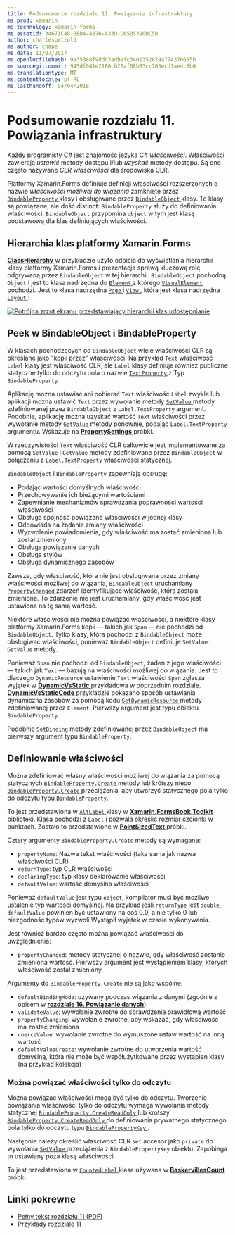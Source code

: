 ```yaml
---
title: Podsumowanie rozdziału 11. Powiązania infrastruktury
ms.prod: xamarin
ms.technology: xamarin-forms
ms.assetid: 34671C48-0ED4-4B76-A33D-D6505390DC5B
author: charlespetzold
ms.author: chape
ms.date: 11/07/2017
ms.openlocfilehash: 9a35388f9ddd3adbefc3401352874a774376655b
ms.sourcegitcommit: 945df041e2180cb20af08b83cc703ecd1aedc6b0
ms.translationtype: MT
ms.contentlocale: pl-PL
ms.lasthandoff: 04/04/2018
---
```

# <a name="summary-of-chapter-11-the-bindable-infrastructure"></a>Podsumowanie rozdziału 11. Powiązania infrastruktury

Każdy programisty C# jest znajomość języka C# *właściwości*. Właściwości zawierają *ustawić* metody dostępu i/lub *uzyskać* metody dostępu. Są one często nazywane *CLR właściwości* dla środowiska CLR.

Platformy Xamarin.Forms definiuje definicji właściwości rozszerzonych o nazwie *właściwości możliwej do wiązania* zamknięte przez [ `BindableProperty` ](https://developer.xamarin.com/api/type/Xamarin.Forms.BindableProperty/) klasy i obsługiwane przez [ `BindableObject` ](https://developer.xamarin.com/api/type/Xamarin.Forms.BindableObject/)klasy. Te klasy są powiązane, ale dość distinct: `BindableProperty` służy do definiowania właściwości. `BindableObject` przypomina `object` w tym jest klasę podstawową dla klas definiujących właściwości.

## <a name="the-xamarinforms-class-hierarchy"></a>Hierarchia klas platformy Xamarin.Forms

[ **ClassHierarchy** ](https://github.com/xamarin/xamarin-forms-book-samples/tree/master/Chapter11/ClassHierarchy) w przykładzie użyto odbicia do wyświetlania hierarchii klasy platformy Xamarin.Forms i prezentacja sprawą kluczową rolę odgrywaną przez `BindableObject` w tej hierarchii. `BindableObject` pochodną `Object` i jest to klasa nadrzędna do [ `Element` ](https://developer.xamarin.com/api/type/Xamarin.Forms.Element/) z którego [ `VisualElement` ](https://developer.xamarin.com/api/type/Xamarin.Forms.VisualElement/) pochodzi. Jest to klasa nadrzędna [ `Page` ](https://developer.xamarin.com/api/type/Xamarin.Forms.Page/) i [ `View` ](https://developer.xamarin.com/api/type/Xamarin.Forms.View/), która jest klasa nadrzędna [ `Layout` ](https://developer.xamarin.com/api/type/Xamarin.Forms.Layout/):

[![Potrójna zrzut ekranu przedstawiający hierarchii klas udostępnianie](images/ch11fg01-small.png "udostępniania hierarchii klasy")](images/ch11fg01-large.png#lightbox "udostępniania hierarchii — klasa")

## <a name="a-peek-into-bindableobject-and-bindableproperty"></a>Peek w BindableObject i BindableProperty

W klasach pochodzących od `BindableObject` wiele właściwości CLR są określane jako "kopii przez" właściwości. Na przykład [ `Text` ](https://developer.xamarin.com/api/property/Xamarin.Forms.Label.Text/) właściwość `Label` klasy jest właściwość CLR, ale `Label` klasy definiuje również publiczne statyczne tylko do odczytu pola o nazwie [ `TextProperty` ](https://developer.xamarin.com/api/property/Xamarin.Forms.Label.TextProperty/) z Typ `BindableProperty`.

Aplikację można ustawiać ani pobierać `Text` właściwość `Label` zwykle lub aplikacji można ustawić `Text` przez wywołanie metody [ `SetValue` ](https://developer.xamarin.com/api/member/Xamarin.Forms.BindableObject.SetValue/p/Xamarin.Forms.BindableProperty/System.Object/) metody zdefiniowanej przez `BindableObject` z `Label.TextProperty` argument. Podobnie, aplikację można uzyskać wartość `Text` właściwości przez wywołanie metody [ `GetValue` ](https://developer.xamarin.com/api/member/Xamarin.Forms.BindableObject.GetValue/p/Xamarin.Forms.BindableProperty/) metody ponownie, podając `Label.TextProperty` argumentu. Wskazuje na [ **PropertySettings** ](https://github.com/xamarin/xamarin-forms-book-samples/tree/master/Chapter11/PropertySettings) próbki.

W rzeczywistości `Text` właściwość CLR całkowicie jest implementowane za pomocą `SetValue` i `GetValue` metody zdefiniowane przez `BindableObject` w połączeniu z `Label.TextProperty` właściwości statycznej.

`BindableObject` i `BindableProperty` zapewniają obsługę:

- Podając wartości domyślnych właściwości
- Przechowywanie ich bieżącymi wartościami
- Zapewnianie mechanizmów sprawdzania poprawności wartości właściwości
- Obsługa spójność powiązane właściwości w jednej klasy
- Odpowiada na żądania zmiany właściwości
- Wyzwolenie powiadomienia, gdy właściwość ma zostać zmieniona lub został zmieniony
- Obsługa powiązanie danych
- Obsługa stylów
- Obsługa dynamicznego zasobów

Zawsze, gdy właściwość, która nie jest obsługiwana przez zmiany właściwości możliwej do wiązania, `BindableObject` uruchamiany [ `PropertyChanged` ](https://developer.xamarin.com/api/event/Xamarin.Forms.BindableObject.PropertyChanged/) zdarzeń identyfikujące właściwość, która została zmieniona. To zdarzenie nie jest uruchamiany, gdy właściwość jest ustawiona na tę samą wartość.

Niektóre właściwości nie można powiązać właściwości, a niektóre klasy platformy Xamarin.Forms kopii &mdash; takich jak `Span` &mdash; nie pochodzi od `BindableObject`. Tylko klasy, która pochodzi z `BindableObject` może obsługiwać właściwości, ponieważ `BindableObject` definiuje `SetValue` i `GetValue` metody.

Ponieważ `Span` nie pochodzi od `BindableObject`, żaden z jego właściwości &mdash; takich jak `Text` &mdash; bazują na właściwości możliwej do wiązania. Jest to dlaczego `DynamicResource` ustawienie `Text` właściwości `Span` zgłasza wyjątek w [ **DynamicVsStatic** ](https://github.com/xamarin/xamarin-forms-book-samples/tree/master/Chapter10/DynamicVsStatic) przykładowa w poprzednim rozdziale. [ **DynamicVsStaticCode** ](https://github.com/xamarin/xamarin-forms-book-samples/tree/master/Chapter11/DynamicVsStaticCode) przykładzie pokazano sposób ustawiania dynamiczna zasobów za pomocą kodu [ `SetDynamicResource` ](https://developer.xamarin.com/api/member/Xamarin.Forms.Element.SetDynamicResource/p/Xamarin.Forms.BindableProperty/System.String/) metody zdefiniowanej przez `Element`. Pierwszy argument jest typu obiektu `BindableProperty`.

Podobnie [ `SetBinding` ](https://developer.xamarin.com/api/member/Xamarin.Forms.BindableObject.SetBinding/p/Xamarin.Forms.BindableProperty/Xamarin.Forms.BindingBase/) metody zdefiniowanej przez `BindableObject` ma pierwszy argument typu `BindableProperty`.

## <a name="defining-bindable-properties"></a>Definiowanie właściwości

Można zdefiniować własny właściwości możliwej do wiązania za pomocą statycznych [ `BindableProperty.Create` ](https://developer.xamarin.com/api/member/Xamarin.Forms.BindableProperty.Create/p/System.String/System.Type/System.Type/System.Object/Xamarin.Forms.BindingMode/Xamarin.Forms.BindableProperty+ValidateValueDelegate/Xamarin.Forms.BindableProperty+BindingPropertyChangedDelegate/Xamarin.Forms.BindableProperty+BindingPropertyChangingDelegate/Xamarin.Forms.BindableProperty+CoerceValueDelegate/Xamarin.Forms.BindableProperty+CreateDefaultValueDelegate/) metody lub krótszy nieco [ `BindableProperty.Create` ](https://developer.xamarin.com/api/member/Xamarin.Forms.BindableProperty.Create/p/System.String/System.Type/System.Type/System.Object/Xamarin.Forms.BindingMode/Xamarin.Forms.BindableProperty+ValidateValueDelegate/Xamarin.Forms.BindableProperty+BindingPropertyChangedDelegate/Xamarin.Forms.BindableProperty+BindingPropertyChangingDelegate/Xamarin.Forms.BindableProperty+CoerceValueDelegate/) przeciążenia, aby utworzyć statycznego pola tylko do odczytu typu `BindableProperty`.

To jest przedstawiona w [ `AltLabel` ](https://github.com/xamarin/xamarin-forms-book-samples/blob/master/Libraries/Xamarin.FormsBook.Toolkit/Xamarin.FormsBook.Toolkit/AltLabel.cs) klasy w [ **Xamarin.FormsBook.Toolkit** ](https://github.com/xamarin/xamarin-forms-book-samples/tree/master/Libraries/Xamarin.FormsBook.Toolkit) biblioteki. Klasa pochodzi z `Label` i pozwala określić rozmiar czcionki w punktach. Zostało to przedstawione w [ **PointSizedText** ](https://github.com/xamarin/xamarin-forms-book-samples/tree/master/Chapter11/PointSizedText) próbki.

Cztery argumenty `BindableProperty.Create` metody są wymagane:

- `propertyName`: Nazwa tekst właściwości (taka sama jak nazwa właściwości CLR)
- `returnType`: typ CLR właściwości
- `declaringType`: typ klasy deklarowanie właściwości
- `defaultValue`: wartość domyślna właściwości

Ponieważ `defaultValue` jest typu `object`, kompilator musi być możliwe ustalenie typ wartości domyślnej. Na przykład jeśli `returnType` jest `double`, `defaultValue` powinien być ustawiony na coś 0.0, a nie tylko 0 lub niezgodność typów wyzwoli Wystąpił wyjątek w czasie wykonywania.

Jest również bardzo często można powiązać właściwości do uwzględnienia:

- `propertyChanged`: metody statycznej o nazwie, gdy właściwość zostanie zmieniona wartość. Pierwszy argument jest wystąpieniem klasy, których właściwość został zmieniony.

Argumenty do `BindableProperty.Create` nie są jako wspólne:

- `defaultBindingMode`: używany podczas wiązania z danymi (zgodnie z opisem w [ **rozdziale 16. Powiązanie danych**](chapter16.md))
- `validateValue`: wywołanie zwrotne do sprawdzenia prawidłową wartość
- `propertyChanging`: wywołanie zwrotne, aby wskazać, gdy właściwość ma zostać zmieniona
- `coerceValue`: wywołanie zwrotne do wymuszone ustaw wartość na inną wartość
- `defaultValueCreate`: wywołanie zwrotne do utworzenia wartość domyślną, która nie może być współużytkowane przez wystąpień klasy (na przykład kolekcja)

### <a name="the-read-only-bindable-property"></a>Można powiązać właściwości tylko do odczytu

Można powiązać właściwości mogą być tylko do odczytu. Tworzenie powiązania właściwości tylko do odczytu wymaga wywołania metody statycznej [ `BindableProperty.CreateReadOnly` ](https://developer.xamarin.com/api/member/Xamarin.Forms.BindableProperty.CreateReadOnly/p/System.String/System.Type/System.Type/System.Object/Xamarin.Forms.BindingMode/Xamarin.Forms.BindableProperty+ValidateValueDelegate/Xamarin.Forms.BindableProperty+BindingPropertyChangedDelegate/Xamarin.Forms.BindableProperty+BindingPropertyChangingDelegate/Xamarin.Forms.BindableProperty+CoerceValueDelegate/Xamarin.Forms.BindableProperty+CreateDefaultValueDelegate/) lub krótszy [ `BindableProperty.CreateReadOnly` ](https://developer.xamarin.com/api/member/Xamarin.Forms.BindableProperty.CreateReadOnly/p/System.String/System.Type/System.Type/System.Object/Xamarin.Forms.BindingMode/Xamarin.Forms.BindableProperty+ValidateValueDelegate/Xamarin.Forms.BindableProperty+BindingPropertyChangedDelegate/Xamarin.Forms.BindableProperty+BindingPropertyChangingDelegate/Xamarin.Forms.BindableProperty+CoerceValueDelegate/) do definiowania prywatnego statycznego pola tylko do odczytu typu [ `BindablePropertyKey` ](https://developer.xamarin.com/api/type/Xamarin.Forms.BindablePropertyKey/).

Następnie należy określić właściwość CLR `set` accesor jako `private` do wywołania [ `SetValue` ](https://developer.xamarin.com/api/member/Xamarin.Forms.BindableObject.SetValue/p/Xamarin.Forms.BindablePropertyKey/System.Object/) przeciążenia z `BindablePropertyKey` obiektu. Zapobiega to ustawiany poza klasą właściwości.

To jest przedstawiona w [ `CountedLabel` ](https://github.com/xamarin/xamarin-forms-book-samples/blob/master/Libraries/Xamarin.FormsBook.Toolkit/Xamarin.FormsBook.Toolkit/CountedLabel.cs) klasa używana w [ **BaskervillesCount** ](https://github.com/xamarin/xamarin-forms-book-samples/tree/master/Chapter11/BaskervillesCount) próbki.



## <a name="related-links"></a>Linki pokrewne

- [Pełny tekst rozdziału 11 (PDF)](https://download.xamarin.com/developer/xamarin-forms-book/XamarinFormsBook-Ch11-Apr2016.pdf)
- [Przykłady rozdziale 11](https://github.com/xamarin/xamarin-forms-book-samples/tree/master/Chapter11)
